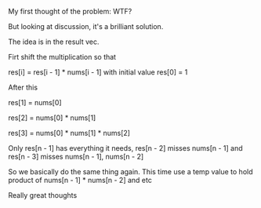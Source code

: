 My first thought of the problem: WTF?

But looking at discussion, it's a brilliant solution.

The idea is in the result vec.

Firt shift the multiplication so that

res[i] = res[i - 1] * nums[i - 1] with initial value res[0] = 1

After this

res[1] = nums[0]

res[2] = nums[0] * nums[1]

res[3] = nums[0] * nums[1] * nums[2]


Only res[n - 1] has everything it needs, res[n - 2] misses nums[n - 1] and res[n - 3] misses nums[n - 1], nums[n - 2]

So we basically do the same thing again. This time use a temp value to hold product of nums[n - 1] * nums[n - 2] and etc

Really great thoughts
